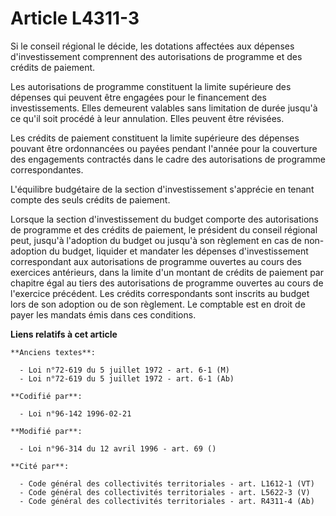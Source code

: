 # Article L4311-3

Si le conseil régional le décide, les dotations affectées aux dépenses d'investissement comprennent des autorisations de
programme et des crédits de paiement.

Les autorisations de programme constituent la limite supérieure des dépenses qui peuvent être engagées pour le financement
des investissements. Elles demeurent valables sans limitation de durée jusqu'à ce qu'il soit procédé à leur annulation. Elles
peuvent être révisées.

Les crédits de paiement constituent la limite supérieure des dépenses pouvant être ordonnancées ou payées pendant l'année
pour la couverture des engagements contractés dans le cadre des autorisations de programme correspondantes.

L'équilibre budgétaire de la section d'investissement s'apprécie en tenant compte des seuls crédits de paiement.

Lorsque la section d'investissement du budget comporte des autorisations de programme et des crédits de paiement, le
président du conseil régional peut, jusqu'à l'adoption du budget ou jusqu'à son règlement en cas de non-adoption du budget,
liquider et mandater les dépenses d'investissement correspondant aux autorisations de programme ouvertes au cours des
exercices antérieurs, dans la limite d'un montant de crédits de paiement par chapitre égal au tiers des autorisations de
programme ouvertes au cours de l'exercice précédent. Les crédits correspondants sont inscrits au budget lors de son adoption
ou de son règlement. Le comptable est en droit de payer les mandats émis dans ces conditions.

**Liens relatifs à cet article**

	**Anciens textes**:

	  - Loi n°72-619 du 5 juillet 1972 - art. 6-1 (M)
	  - Loi n°72-619 du 5 juillet 1972 - art. 6-1 (Ab)

	**Codifié par**:

	  - Loi n°96-142 1996-02-21

	**Modifié par**:

	  - Loi n°96-314 du 12 avril 1996 - art. 69 ()

	**Cité par**:

	  - Code général des collectivités territoriales - art. L1612-1 (VT)
	  - Code général des collectivités territoriales - art. L5622-3 (V)
	  - Code général des collectivités territoriales - art. R4311-4 (Ab)

